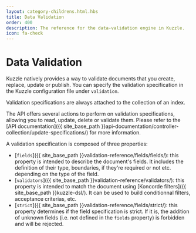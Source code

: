 ```yaml
---
layout: category-childrens.html.hbs
title: Data Validation
order: 400
description: The reference for the data-validation engine in Kuzzle.
icon: fa-check
---
```


# Data Validation

Kuzzle natively provides a way to validate documents that you create, replace, update or publish.
You can specify the validation specification in the Kuzzle configuration file under `validation`.

Validation specifications are always attached to the collection of an index.

The API offers several actions to perform on validation specifications, allowing you to read, update, delete or validate them. Please refer to the [API documentation]({{ site_base_path }}api-documentation/controller-collection/update-specifications/) for more information.

A validation specification is composed of three properties:

* [`fields`]({{ site_base_path }}validation-reference/fields/fields/): this property is intended to describe the document's fields. It includes the definition of their type, boundaries, if they're required or not etc. depending on the type of the field.
* [`validators`]({{ site_base_path }}validation-reference/validators/): this property is intended to match the document using [Koncorde filters]({{ site_base_path }}kuzzle-dsl/). It can be used to build conditionnal filters, acceptance criterias, etc.
* [`strict`]({{ site_base_path }}validation-reference/fields/strict/): this property determines if the field specification is strict. If it is, the addition of unknown fields (i.e. not defined in the `fields` property) is forbidden and will be rejected.
